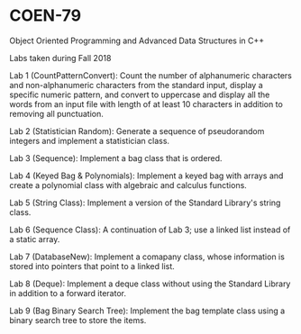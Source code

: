 # COEN-79
Object Oriented Programming and Advanced Data Structures in C++

Labs taken during Fall 2018 

Lab 1 (CountPatternConvert): Count  the  number  of  alphanumeric  characters  and  non-alphanumeric  characters  from  the standard input, display a specific numeric pattern, and convert to uppercase and display all the words from an input file with length of at least 10 
characters in addition to removing all punctuation.

Lab 2 (Statistician Random): Generate a sequence of pseudorandom integers and implement a statistician class.

Lab 3 (Sequence): Implement a bag class that is ordered.

Lab 4 (Keyed Bag & Polynomials): Implement a keyed bag with arrays and create a polynomial class with algebraic and calculus functions.

Lab 5 (String Class): Implement a version of the Standard Library's string class.

Lab 6 (Sequence Class): A continuation of Lab 3; use a linked list instead of a static array.

Lab 7 (DatabaseNew): Implement a comapany class, whose information is stored into pointers that point to a linked list.

Lab 8 (Deque): Implement a deque class without using the Standard Library in addition to a forward iterator.

Lab 9 (Bag Binary Search Tree): Implement the bag template class using a binary search tree to store the items.
